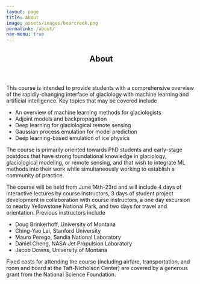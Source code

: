 ```yaml
---
layout: page
title: About
image: assets/images/bearcreek.png
permalink: /about/
nav-menu: true
---
```

<!-- Main -->
<div id="main" class="alt">
<!-- One -->
<section id="one">
	<div class="inner">
		<header class="major">
			<h1>About</h1>
		</header>
<!-- Text stuff -->
<p>This course is intended to provide students with a comprehensive overview of the rapidly-changing interface of glaciology with machine learning and artificial intelligence.  Key topics that may be covered include
</p>
<div>
	<ul>
		<li>An overview of machine learning methods for glaciologists</li>
		<li>Adjoint models and backpropagation</li>
		<li>Deep learning for glaciological remote sensing</li>
		<li>Gaussian process emulation for model prediction</li> 
		<li>Deep learning-based emulation of ice physics</li>
	</ul>
</div>
<p>The course is primarily oriented towards PhD students and early-stage postdocs that have strong foundational knowledge in glaciology, glaciological modeling, or remote sensing, and that wish to integrate ML methods into their work while simultaneously working to establish a community of practice.</p> 

<p>The course will be held from June 14th-23rd and will include 4 days of interactive lectures by course instructors, 3 days of student project development in collaboration with course instructors, a one day excursion to nearby Yellowstone National Park, and two days for travel and orientation.  Previous instructors include</p>
<div>
	<ul>
		<li>Doug Brinkerhoff, University of Montana</li>
		<li>Ching-Yao Lai, Stanford University</li> 
		<li>Mauro Perego, Sandia National Laboratory</li> 
		<li>Daniel Cheng, NASA Jet Propulsion Laboratory</li>
		<li>Jacob Downs, University of Montana</li>
	</ul>
</div>
<p>Fixed costs for attending the course (including airfare, transportation, and room and board at the Taft-Nicholson Center) are covered by a generous grant from the National Science Foundation.</p>
</div>
